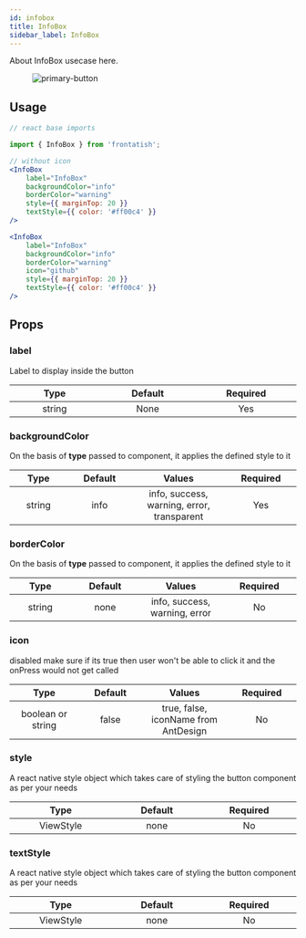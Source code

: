 ```yaml
---
id: infobox
title: InfoBox
sidebar_label: InfoBox
---
```


About InfoBox usecase here.

<div className="image-horizontal-preview">
    <figure>
      <img src="/frontatish/img/InfoBox.png" alt="primary-button" />
    </figure>
</div>

## Usage

```jsx
// react base imports

import { InfoBox } from 'frontatish';

// without icon
<InfoBox
    label="InfoBox"
    backgroundColor="info"
    borderColor="warning"
    style={{ marginTop: 20 }}
    textStyle={{ color: '#ff00c4' }}
/>

<InfoBox
    label="InfoBox"
    backgroundColor="info"
    borderColor="warning"
    icon="github"
    style={{ marginTop: 20 }}
    textStyle={{ color: '#ff00c4' }}
/>
```

## Props

### label

Label to display inside the button

|           Type            |         Default         |        Required        |
| :-----------------------: | :---------------------: | :--------------------: |
| string <img width="500"/> | None <img width="500"/> | Yes <img width="500"/> |

### backgroundColor

On the basis of **type** passed to component, it applies the defined style to it

|           Type            |            Default             |                 Values                  |       Required        |
| :-----------------------: | :----------------------------: | :-------------------------------------: | :-------------------: |
| string <img width="500"/> | info <img width="500"/> | info, success, warning, error, transparent <img width="500"/> | Yes <img width="500"/> |

### borderColor

On the basis of **type** passed to component, it applies the defined style to it

|           Type            |            Default             |                 Values                  |       Required        |
| :-----------------------: | :----------------------------: | :-------------------------------------: | :-------------------: |
| string <img width="500"/> | none <img width="500"/> | info, success, warning, error <img width="500"/> | No <img width="500"/> |

### icon

disabled make sure if its true then user won't be able to click it and the onPress would not get called

|            Type            |              Default            |                    Values                   |     Required        |
| :------------------------: | :-----------------------------: | :-----------------------------------------: | :-----------------: |
| boolean or string <img width="500"/> | false <img width="500"/> | true, false, iconName from AntDesign  <img width="500"/>     |No <img width="500"/> |

### style

A react native style object which takes care of styling the button component as per your needs

|             Type             |         Default         |       Required        |
| :--------------------------: | :---------------------: | :-------------------: |
| ViewStyle <img width="500"/> | none <img width="500"/> | No <img width="500"/> |

### textStyle

A react native style object which takes care of styling the button component as per your needs

|             Type             |         Default         |       Required        |
| :--------------------------: | :---------------------: | :-------------------: |
| ViewStyle <img width="500"/> | none <img width="500"/> | No <img width="500"/> |
